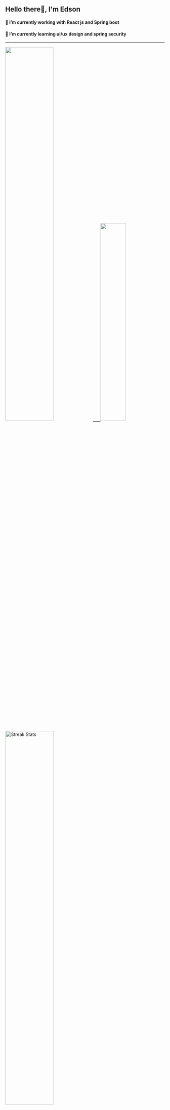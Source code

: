 
## Hello there👋, I'm Edson 

#### 🔭 I’m currently working with React js and Spring boot 
#### 🌱 I’m currently learning ui/ux design and spring security
---
    
  

 <p align="left">
  <a href="https://github.com/EdsonNhancale">
  <img width=55% src="https://github-readme-stats.vercel.app/api?username=EdsonNhancale&show_icons=true&theme=dracula&include_all_commits=true&count_private=true"/>&nbsp;&nbsp;&nbsp;&nbsp;&nbsp;
  <img  width=40% src="https://github-readme-stats.vercel.app/api/top-langs/?username=EdsonNhancale&layout=compact&langs_count=7&theme=dracula"/>
</p>

  <p align="left">
    <a href="https://github.com/EdsonNhancale"><img width=55% alt="Streak Stats" src="https://github-readme-streak-stats.herokuapp.com/?user=EdsonNhancale&theme=dracula"/></a>
   </p>

 
 <!--START_SECTION:waka-->

```text
From: 16 November 2022 - To: 17 December 2022

Total Time: 86 hrs 8 mins

JavaScript   65 hrs 5 mins   ███████████████████░░░░░░   75.57 %
Dart         14 hrs 6 mins   ████░░░░░░░░░░░░░░░░░░░░░   16.38 %
Java         2 hrs 38 mins   ▓░░░░░░░░░░░░░░░░░░░░░░░░   03.06 %
JSON         2 hrs 4 mins    ▓░░░░░░░░░░░░░░░░░░░░░░░░   02.41 %
YAML         1 hr 12 mins    ▒░░░░░░░░░░░░░░░░░░░░░░░░   01.40 %
XML          35 mins         ▒░░░░░░░░░░░░░░░░░░░░░░░░   00.69 %
```

<!--END_SECTION:waka-->

<div> 
  <a href="www.linkedin.com/in/edson-nhancale-7849781a6" target="_blank"><img src="https://img.shields.io/badge/-LinkedIn-%230077B5?style=for-the-badge&logo=linkedin&logoColor=white" target="_blank"></a> 

</div>

